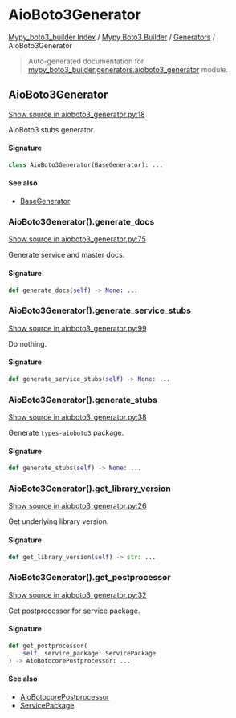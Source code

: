 # AioBoto3Generator

[Mypy_boto3_builder Index](../../README.md#mypy_boto3_builder-index) /
[Mypy Boto3 Builder](../index.md#mypy-boto3-builder) /
[Generators](./index.md#generators) /
AioBoto3Generator

> Auto-generated documentation for [mypy_boto3_builder.generators.aioboto3_generator](https://github.com/youtype/mypy_boto3_builder/blob/main/mypy_boto3_builder/generators/aioboto3_generator.py) module.

## AioBoto3Generator

[Show source in aioboto3_generator.py:18](https://github.com/youtype/mypy_boto3_builder/blob/main/mypy_boto3_builder/generators/aioboto3_generator.py#L18)

AioBoto3 stubs generator.

#### Signature

```python
class AioBoto3Generator(BaseGenerator): ...
```

#### See also

- [BaseGenerator](./base_generator.md#basegenerator)

### AioBoto3Generator().generate_docs

[Show source in aioboto3_generator.py:75](https://github.com/youtype/mypy_boto3_builder/blob/main/mypy_boto3_builder/generators/aioboto3_generator.py#L75)

Generate service and master docs.

#### Signature

```python
def generate_docs(self) -> None: ...
```

### AioBoto3Generator().generate_service_stubs

[Show source in aioboto3_generator.py:99](https://github.com/youtype/mypy_boto3_builder/blob/main/mypy_boto3_builder/generators/aioboto3_generator.py#L99)

Do nothing.

#### Signature

```python
def generate_service_stubs(self) -> None: ...
```

### AioBoto3Generator().generate_stubs

[Show source in aioboto3_generator.py:38](https://github.com/youtype/mypy_boto3_builder/blob/main/mypy_boto3_builder/generators/aioboto3_generator.py#L38)

Generate `types-aioboto3` package.

#### Signature

```python
def generate_stubs(self) -> None: ...
```

### AioBoto3Generator().get_library_version

[Show source in aioboto3_generator.py:26](https://github.com/youtype/mypy_boto3_builder/blob/main/mypy_boto3_builder/generators/aioboto3_generator.py#L26)

Get underlying library version.

#### Signature

```python
def get_library_version(self) -> str: ...
```

### AioBoto3Generator().get_postprocessor

[Show source in aioboto3_generator.py:32](https://github.com/youtype/mypy_boto3_builder/blob/main/mypy_boto3_builder/generators/aioboto3_generator.py#L32)

Get postprocessor for service package.

#### Signature

```python
def get_postprocessor(
    self, service_package: ServicePackage
) -> AioBotocorePostprocessor: ...
```

#### See also

- [AioBotocorePostprocessor](../postprocessors/aiobotocore.md#aiobotocorepostprocessor)
- [ServicePackage](../structures/service_package.md#servicepackage)
